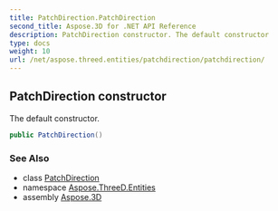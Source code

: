 ```yaml
---
title: PatchDirection.PatchDirection
second_title: Aspose.3D for .NET API Reference
description: PatchDirection constructor. The default constructor
type: docs
weight: 10
url: /net/aspose.threed.entities/patchdirection/patchdirection/
---
```

## PatchDirection constructor

The default constructor.

```csharp
public PatchDirection()
```

### See Also

* class [PatchDirection](../)
* namespace [Aspose.ThreeD.Entities](../../patchdirection/)
* assembly [Aspose.3D](../../../)


